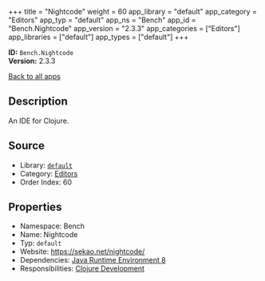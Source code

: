 ﻿+++
title = "Nightcode"
weight = 60
app_library = "default"
app_category = "Editors"
app_typ = "default"
app_ns = "Bench"
app_id = "Bench.Nightcode"
app_version = "2.3.3"
app_categories = ["Editors"]
app_libraries = ["default"]
app_types = ["default"]
+++

**ID:** `Bench.Nightcode`  
**Version:** 2.3.3  
<!--more-->

[Back to all apps](/apps/)

## Description
An IDE for Clojure.

## Source

* Library: [`default`](/app_libraries/default)
* Category: [Editors](/app_categories/editors)
* Order Index: 60

## Properties

* Namespace: Bench
* Name: Nightcode
* Typ: `default`
* Website: <https://sekao.net/nightcode/>
* Dependencies: [Java Runtime Environment 8](/apps/Bench.JRE8)
* Responsibilities: [Clojure Development](/apps/Bench.Group.ClojureDevelopment)

